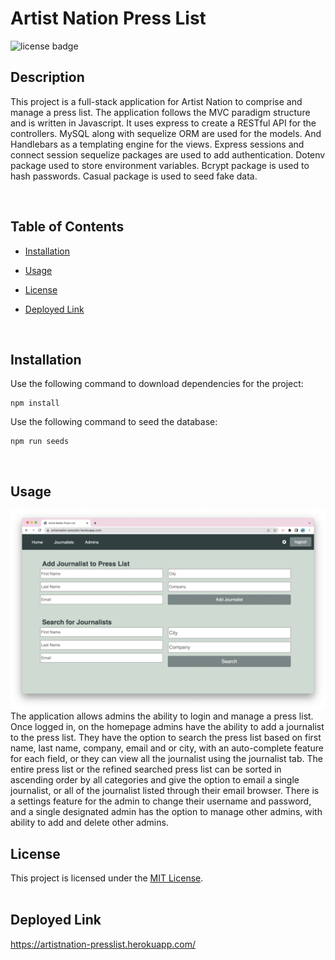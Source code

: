 # Artist Nation Press List

![license badge](https://img.shields.io/badge/license-MIT-blue)

## Description

This project is a full-stack application for Artist Nation to comprise and manage a press list. The application follows the MVC paradigm structure and is written in Javascript. It uses express to create a RESTful API for the controllers. MySQL along with sequelize ORM are used for the models. And Handlebars as a templating engine for the views. Express sessions and connect session sequelize packages are used to add authentication. Dotenv package used to store environment variables. Bcrypt package is used to hash passwords. Casual package is used to seed fake data.

  <br>

## Table of Contents

- [Installation](#installation)
- [Usage](#usage)
- [License](#license)
- [Deployed Link](#deployed-link)

  <br>

## Installation

Use the following command to download dependencies for the project:

```
npm install
```

Use the following command to seed the database:

```
npm run seeds
```

  <br>

## Usage

![screenshot](./public/images/screenshot.png)
</br>
The application allows admins the ability to login and manage a press list. Once logged in, on the homepage admins have the ability to add a journalist to the press list. They have the option to search the press list based on first name, last name, company, email and or city, with an auto-complete feature for each field, or they can view all the journalist using the journalist tab. The entire press list or the refined searched press list can be sorted in ascending order by all categories and give the option to email a single journalist, or all of the journalist listed through their email browser. There is a settings feature for the admin to change their username and password, and a single designated admin has the option to manage other admins, with ability to add and delete other admins.
</br>

## License

This project is licensed under the [MIT License](https://choosealicense.com/licenses/mit/).  
 </br>

## Deployed Link

https://artistnation-presslist.herokuapp.com/
</br>
